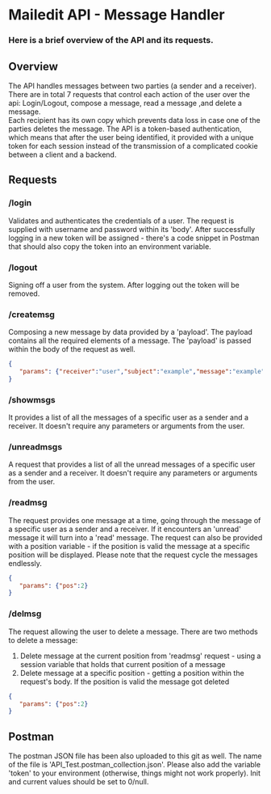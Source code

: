 # Mailedit API - Message Handler
### Here is a brief overview of the API  and its requests.   

## Overview
The API handles messages between two parties (a sender and a receiver).
There are in total 7 requests that control each action of the user over the api:
Login/Logout, compose a message, read a message ,and delete a message.  
Each recipient has its own copy which prevents data loss in case one of the parties deletes the message. 
The API is  a token-based authentication, which means that after the user being identified, it provided with
a unique token for each session instead of the transmission of a complicated cookie between a client and a backend. 

## Requests

### /login
Validates and authenticates the credentials of a user.
The request is supplied with username and password within its 'body'. 
After successfully logging in a new token will be assigned - there's a code snippet in Postman that should also copy the token
 into an environment variable.

### /logout
Signing off a user from the system. 
After logging out the token will be removed. 

### /createmsg
Composing a new message by data provided by a 'payload'.
The payload contains all the required elements of a message.
The 'payload' is passed within the body of the request as well. 

```json
{
   "params": {"receiver":"user","subject":"example","message":"example"}
}
```

### /showmsgs
It provides a list of all the messages of a specific user as a sender and a receiver.
It doesn't require any parameters or arguments from the user.

### /unreadmsgs
A request that provides a list of all the unread messages of a specific user as a sender and a receiver.
It doesn't require any parameters or arguments from the user.

### /readmsg
The request provides one message at a time, going through the message of a specific user as a sender and a receiver. If it encounters an 'unread' message it will turn into a 'read' message. The request can also be provided with a position variable - if the position is valid the message at a specific position will be displayed. Please note that the request cycle the messages endlessly.

```json
{
   "params": {"pos":2}
}
```

### /delmsg
The request allowing the user to delete a message. There are two methods to delete a message:
1. Delete message at the current position from 'readmsg' request  - using a session variable that holds that current position of a message
2. Delete message at a specific position - getting a position within the request's body. If the position is valid the message got deleted

```json
{
   "params": {"pos":2}
}
```

## Postman
The postman JSON file has been also uploaded to this git as well. 
The name of the file is 'API_Test.postman_collection.json'. 
Please also add the variable 'token' to your environment (otherwise, things might not work properly). Init and current values should be set to 0/null. 





